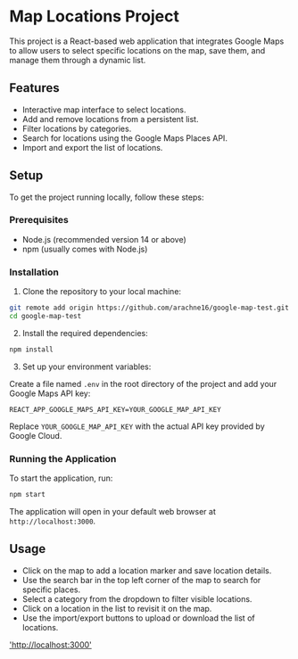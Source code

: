 # Map Locations Project

This project is a React-based web application that integrates Google Maps to allow users to select specific locations on the map, save them, and manage them through a dynamic list.

## Features

- Interactive map interface to select locations.
- Add and remove locations from a persistent list.
- Filter locations by categories.
- Search for locations using the Google Maps Places API.
- Import and export the list of locations.

## Setup

To get the project running locally, follow these steps:

### Prerequisites

- Node.js (recommended version 14 or above)
- npm (usually comes with Node.js)

### Installation

1. Clone the repository to your local machine:

```bash
git remote add origin https://github.com/arachne16/google-map-test.git
cd google-map-test
```

2. Install the required dependencies:

```bash
npm install
```

3. Set up your environment variables:

Create a file named `.env` in the root directory of the project and add your Google Maps API key:

```plaintext
REACT_APP_GOOGLE_MAPS_API_KEY=YOUR_GOOGLE_MAP_API_KEY
```

Replace `YOUR_GOOGLE_MAP_API_KEY` with the actual API key provided by Google Cloud.

### Running the Application

To start the application, run:

```bash
npm start
```

The application will open in your default web browser at `http://localhost:3000`.

## Usage

- Click on the map to add a location marker and save location details.
- Use the search bar in the top left corner of the map to search for specific places.
- Select a category from the dropdown to filter visible locations.
- Click on a location in the list to revisit it on the map.
- Use the import/export buttons to upload or download the list of locations.

['http://localhost:3000']('http://localhost:3000')
